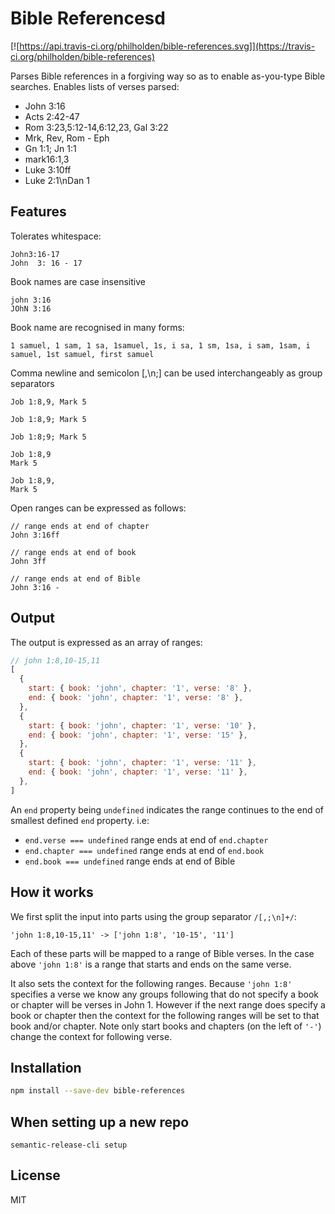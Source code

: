 # Bible Referencesd

[![https://api.travis-ci.org/philholden/bible-references.svg]](https://travis-ci.org/philholden/bible-references)

Parses Bible references in a forgiving way so as to enable as-you-type Bible searches. Enables lists of verses parsed:

* John 3:16
* Acts 2:42-47
* Rom 3:23,5:12-14,6:12,23, Gal 3:22
* Mrk, Rev, Rom - Eph
* Gn 1:1; Jn 1:1
* mark16:1,3
* Luke 3:10ff
* Luke 2:1\nDan 1

## Features

Tolerates whitespace:

```
John3:16-17
John  3: 16 - 17  
```
Book names are case insensitive

```
john 3:16
JOhN 3:16
```

Book name are recognised in many forms:

```
1 samuel, 1 sam, 1 sa, 1samuel, 1s, i sa, 1 sm, 1sa, i sam, 1sam, i samuel, 1st samuel, first samuel
```

Comma newline and semicolon [,\n;] can be used interchangeably as group separators

```
Job 1:8,9, Mark 5
```
```
Job 1:8,9; Mark 5
```
```
Job 1:8;9; Mark 5
```
```
Job 1:8,9
Mark 5
```
```
Job 1:8,9,
Mark 5
```
Open ranges can be expressed as follows:

```
// range ends at end of chapter
John 3:16ff

// range ends at end of book
John 3ff

// range ends at end of Bible
John 3:16 -
```

## Output

The output is expressed as an array of ranges:

```javascript
// john 1:8,10-15,11
[
  {
    start: { book: 'john', chapter: '1', verse: '8' },
    end: { book: 'john', chapter: '1', verse: '8' },
  },
  {
    start: { book: 'john', chapter: '1', verse: '10' },
    end: { book: 'john', chapter: '1', verse: '15' },
  },
  {
    start: { book: 'john', chapter: '1', verse: '11' },
    end: { book: 'john', chapter: '1', verse: '11' },
  },
]
```

An `end` property being `undefined` indicates the range continues to the end of smallest defined `end` property. i.e:

* `end.verse === undefined` range ends at end of `end.chapter`
* `end.chapter === undefined` range ends at end of `end.book`
* `end.book === undefined` range ends at end of Bible

## How it works

We first split the input into parts using the group separator `/[,;\n]+/`:

```
'john 1:8,10-15,11' -> ['john 1:8', '10-15', '11']
```

Each of these parts will be mapped to a range of Bible verses. In the case above `'john 1:8'` is a range that starts and ends on the same verse.

It also sets the context for the following ranges. Because `'john 1:8'` specifies a verse we know any groups following that do not specify a book or chapter will be verses in John 1. However if the next range does specify a book or chapter then the context for the following ranges will be set to that book and/or chapter. Note only start books and chapters (on the left of `'-'`) change the context for following verse.  


## Installation

```bash
npm install --save-dev bible-references
```

## When setting up a new repo

`semantic-release-cli setup`

## License

MIT

